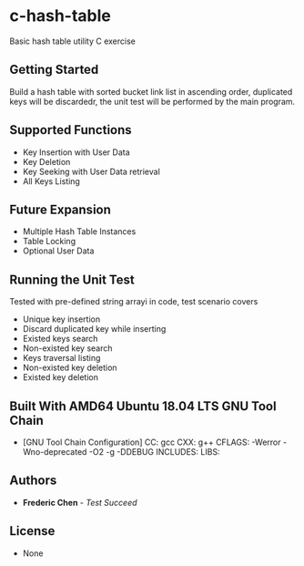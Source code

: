 # c-hash-table

Basic hash table utility C exercise

## Getting Started

Build a hash table with sorted bucket link list in ascending order, duplicated keys will be discardedr, the unit test will be performed by the main program.

## Supported Functions
 * Key Insertion with User Data
 * Key Deletion
 * Key Seeking with User Data retrieval
 * All Keys Listing
  
## Future Expansion
 * Multiple Hash Table Instances
 * Table Locking
 * Optional User Data

## Running the Unit Test

Tested with pre-defined string arrayi in code, test scenario covers 
 * Unique key insertion
 * Discard duplicated key while inserting
 * Existed keys search
 * Non-existed key search
 * Keys traversal listing 
 * Non-existed key deletion
 * Existed key deletion

## Built With AMD64 Ubuntu 18.04 LTS GNU Tool Chain 

* [GNU Tool Chain Configuration]
  CC: gcc
  CXX: g++
  CFLAGS: -Werror -Wno-deprecated -O2 -g -DDEBUG
  INCLUDES: <none>
  LIBS: <none>

## Authors

* **Frederic Chen** - *Test Succeed* 

## License

* None
